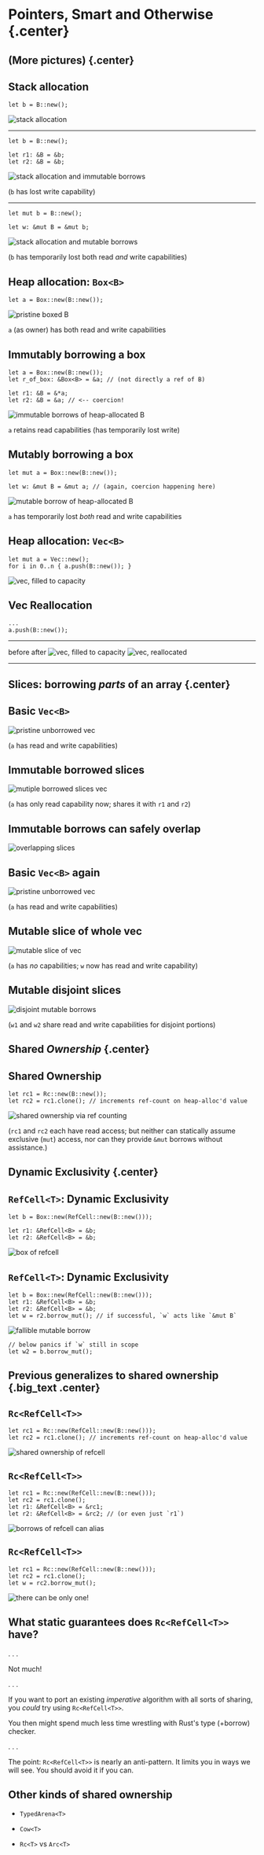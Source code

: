 # Pointers, Smart and Otherwise {.center}

## (More pictures) {.center}

## Stack allocation

``` {.rust}
let b = B::new();
```

![stack allocation](stackB.png)

----

``` {.rust}
let b = B::new();

let r1: &B = &b;
let r2: &B = &b;
```

![stack allocation and immutable borrows](imm_borrows_stackB.png)

(`b` has lost write capability)

----

``` {.rust}
let mut b = B::new();

let w: &mut B = &mut b;
```

![stack allocation and mutable borrows](mutable_borrow_stackB.png)

(`b` has temporarily lost both read *and* write capabilities)

## Heap allocation: `Box<B>`

``` {.rust}
let a = Box::new(B::new());
```

![pristine boxed B](box_baseline_rw0.png)

`a` (as owner) has both read and write capabilities

## Immutably borrowing a box

``` {.rust}
let a = Box::new(B::new());
let r_of_box: &Box<B> = &a; // (not directly a ref of B)

let r1: &B = &*a;
let r2: &B = &a; // <-- coercion!
```

![immutable borrows of heap-allocated B](box_imm_borrows.png)

`a` retains read capabilities (has temporarily lost write)

## Mutably borrowing a box

``` {.rust}
let mut a = Box::new(B::new());

let w: &mut B = &mut a; // (again, coercion happening here)
```

![mutable borrow of heap-allocated B](box_mutable_borrow.png)

`a` has temporarily lost *both* read and write capabilities

## Heap allocation: `Vec<B>`

``` {.rust}
let mut a = Vec::new();
for i in 0..n { a.push(B::new()); }
```

![vec, filled to capacity](vec_push_realloc_0pre.png)

## Vec Reallocation

``` {.rust}
...
a.push(B::new());
```

----------------------------------------------------- --- -----------------------------------------------------
before                                                    after
![vec, filled to capacity](vec_push_realloc_0pre.png)     ![vec, reallocated](vec_push_realloc_1post.png)
----------------------------------------------------- --- -----------------------------------------------------


## Slices: borrowing *parts* of an array {.center}

## Basic `Vec<B>`

![pristine unborrowed vec](vec_baseline_rw0.png)

(`a` has read and write capabilities)

## Immutable borrowed slices

![mutiple borrowed slices vec](vec_slices.png)

(`a` has only read capability now; shares it with `r1` and `r2`)

## Immutable borrows can safely overlap

![overlapping slices](vec_slices_overlapping.png)

## Basic `Vec<B>` again

![pristine unborrowed vec](vec_baseline_rw0.png)

(`a` has read and write capabilities)

## Mutable slice of whole vec

![mutable slice of vec](vec_slice_mut.png)

(`a` has *no* capabilities; `w` now has read and write capability)

## Mutable disjoint slices

![disjoint mutable borrows](vec_split_mut_at.png)

(`w1` and `w2` share read and write capabilities for disjoint portions)

## Shared *Ownership* {.center}

## Shared Ownership

``` {.rust}
let rc1 = Rc::new(B::new());
let rc2 = rc1.clone(); // increments ref-count on heap-alloc'd value
```

![shared ownership via ref counting](rc_baseline.png)

(`rc1` and `rc2` each have read access; but neither can
statically assume exclusive (`mut`) access, nor can they
provide `&mut` borrows without assistance.)

## Dynamic Exclusivity {.center}

## `RefCell<T>`: Dynamic Exclusivity

``` {.rust}
let b = Box::new(RefCell::new(B::new()));

let r1: &RefCell<B> = &b;
let r2: &RefCell<B> = &b;
```

![box of refcell](box_refcell_borrows.png)

## `RefCell<T>`: Dynamic Exclusivity

``` {.rust}
let b = Box::new(RefCell::new(B::new()));
let r1: &RefCell<B> = &b;
let r2: &RefCell<B> = &b;
let w = r2.borrow_mut(); // if successful, `w` acts like `&mut B`
```

![fallible mutable borrow](box_refcell_writer.png)

``` {.rust}
// below panics if `w` still in scope
let w2 = b.borrow_mut();
```

## Previous generalizes to shared ownership {.big_text .center}

## `Rc<RefCell<T>>`

``` {.rust}
let rc1 = Rc::new(RefCell::new(B::new()));
let rc2 = rc1.clone(); // increments ref-count on heap-alloc'd value
```

![shared ownership of refcell](rc_refcell_baseline.png)

## `Rc<RefCell<T>>`

``` {.rust}
let rc1 = Rc::new(RefCell::new(B::new()));
let rc2 = rc1.clone();
let r1: &RefCell<B> = &rc1;
let r2: &RefCell<B> = &rc2; // (or even just `r1`)
```

![borrows of refcell can alias](rc_refcell_readers.png)

## `Rc<RefCell<T>>`

``` {.rust}
let rc1 = Rc::new(RefCell::new(B::new()));
let rc2 = rc1.clone();
let w = rc2.borrow_mut();
```

![there can be only one!](rc_refcell_w.png)

## What static guarantees does `Rc<RefCell<T>>` have?

. . .

Not much!

. . .

If you want to port an existing *imperative* algorithm with all sorts of
sharing, you *could* try using `Rc<RefCell<T>>`.

You then might spend much less time wrestling with Rust's type (+borrow) checker.

. . .

The point: `Rc<RefCell<T>>` is nearly an anti-pattern. It limits you
in ways we will see. You should avoid it if you can.

## Other kinds of shared ownership

 * `TypedArena<T>`

 * `Cow<T>`

 * `Rc<T>` vs `Arc<T>`
